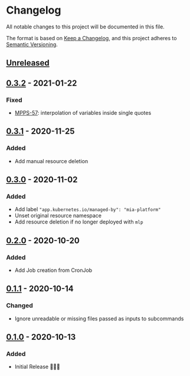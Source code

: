 # Changelog

All notable changes to this project will be documented in this file.

The format is based on [Keep a Changelog](https://keepachangelog.com/en/1.0.0/),
and this project adheres to [Semantic Versioning](https://semver.org/spec/v2.0.0.html).

## [Unreleased]

## [0.3.2] - 2021-01-22

### Fixed

- [MPPS-57](https://makeitapp.atlassian.net/browse/MPPS-57): interpolation of variables inside single quotes

## [0.3.1] - 2020-11-25

### Added

- Add manual resource deletion

## [0.3.0] - 2020-11-02

### Added

- Add label `"app.kubernetes.io/managed-by": "mia-platform"`
- Unset original resource namespace
- Add resource deletion if no longer deployed with `mlp`

## [0.2.0] - 2020-10-20

### Added

- Add Job creation from CronJob

## [0.1.1] - 2020-10-14

### Changed

- Ignore unreadable or missing files passed as inputs to subcommands

## [0.1.0] - 2020-10-13

### Added

- Initial Release 🎉🎉🎉

[Unreleased]: https://git.tools.mia-platform.eu/platform/devops/deploy/-/compare/v0.3.2...HEAD
[0.3.2]: https://git.tools.mia-platform.eu/platform/devops/deploy/-/compare/v0.3.1...v0.3.2
[0.3.1]: https://git.tools.mia-platform.eu/platform/devops/deploy/-/compare/v0.3.0...v0.3.1
[0.3.0]: https://git.tools.mia-platform.eu/platform/devops/deploy/-/compare/v0.2.0...v0.3.0
[0.2.0]: https://git.tools.mia-platform.eu/platform/devops/deploy/-/compare/v0.1.1...v0.2.0
[0.1.1]: https://git.tools.mia-platform.eu/platform/devops/deploy/-/compare/v0.1.0...v0.1.1
[0.1.0]: https://git.tools.mia-platform.eu/platform/devops/deploy/-/tags/v0.1.0
